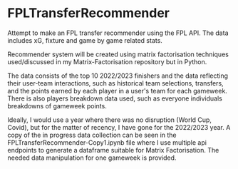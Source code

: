 # FPLTransferRecommender
Attempt to make an FPL transfer recommender using the FPL API. The data includes xG, fixture and game by game related stats.

Recommender system will be created using matrix factorisation techniques used/discussed in my Matrix-Factorisation repository but in Python.

The data consists of the top 10 2022/2023 finishers and the data reflecting their user-team interactions, such as historical team selections, transfers, and the points earned by each player in a user's team for each gameweek.
There is also players breakdown data used, such as everyone individuals breakdowns of gameweek points.

Ideally, I would use a year where there was no disruption (World Cup, Covid), but for the matter of recency, I have gone for the 2022/2023 year.
A copy of the in progress data collection can be seen in the FPLTransferRecommender-Copy1.ipynb file where I use multiple api endpoints to generate a dataframe suitable for Matrix Factorisation. The needed data manipulation for one gameweek is provided.
